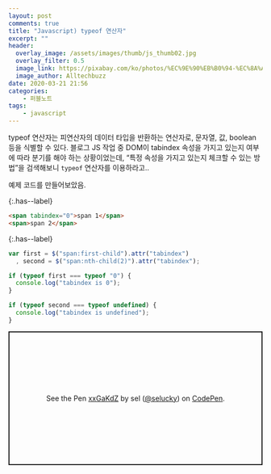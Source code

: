 ```yaml
---
layout: post
comments: true
title: "Javascript) typeof 연산자"
excerpt: ""
header:
  overlay_image: /assets/images/thumb/js_thumb02.jpg
  overlay_filter: 0.5
  image_link: https://pixabay.com/ko/photos/%EC%9E%90%EB%B0%94-%EC%8A%A4%ED%81%AC%EB%A6%BD%ED%8A%B8-%ED%94%84%EB%A1%9C%EA%B7%B8%EB%9E%98%EB%A8%B8-%EC%BD%94%EB%93%9C-4523100/
  image_author: Alltechbuzz
date: 2020-03-21 21:56
categories:
    - 퍼블노트
tags:
    - javascript
---
```

typeof 연산자는 피연산자의 데이터 타입을 반환하는 연산자로, 문자열, 값, boolean 등을 식별할 수 있다. 블로그 JS 작업 중 DOM이 tabindex 속성을 가지고 있는지 여부에 따라 분기를 해야 하는 상황이었는데, &ldquo;특정 속성을 가지고 있는지 체크할 수 있는 방법&rdquo;을 검색해보니 <code>typeof</code> 연산자를 이용하라고..

예제 코드를 만들어보았음.

{:.has--label}
```html
<span tabindex="0">span 1</span>
<span>span 2</span>
```

{:.has--label}
```javascript
var first = $("span:first-child").attr("tabindex")
  , second = $("span:nth-child(2)").attr("tabindex");

if (typeof first === typeof "0") {
  console.log("tabindex is 0");
}

if (typeof second === typeof undefined) {
  console.log("tabindex is undefined");
}
```

<p class="codepen" data-height="265" data-theme-id="default" data-default-tab="js,result" data-user="selucky" data-slug-hash="xxGaKdZ" style="height: 265px; box-sizing: border-box; display: flex; align-items: center; justify-content: center; border: 2px solid; margin: 1em 0; padding: 1em;" data-pen-title="xxGaKdZ">
  <span>See the Pen <a href="https://codepen.io/selucky/pen/xxGaKdZ">
  xxGaKdZ</a> by sel (<a href="https://codepen.io/selucky">@selucky</a>)
  on <a href="https://codepen.io">CodePen</a>.</span>
</p>
<script async src="https://static.codepen.io/assets/embed/ei.js"></script>